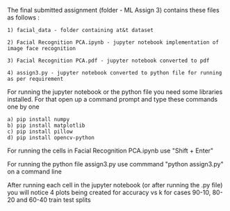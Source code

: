 The final submitted assignment (folder - ML Assign 3) contains these files as follows : 

    1) facial_data - folder containing at&t dataset

    2) Facial Recognition PCA.ipynb - jupyter notebook implementation of image face recognition

    3) Facial Recognition PCA.pdf - jupyter notebook converted to pdf

    4) assign3.py - jupyter notebook converted to python file for running as per requirement

For running the jupyter notebook or the python file you need some libraries installed. For that open up a command prompt
and type these commands one by one

    a) pip install numpy
    b) pip install matplotlib
    c) pip install pillow
    d) pip install opencv-python

For running the cells in Facial Recognition PCA.ipynb use "Shift + Enter"

For running the python file assign3.py use commmand "python assign3.py" on a command line

After running each cell in the jupyter notebook (or after running the .py file) you will notice 4 plots being created for accuracy vs k for cases 90-10, 80-20 and 60-40 train test splits
